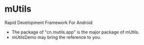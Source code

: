 # mUtils
Rapid Development Framework For Android
* The package of "cn.mutils.app" is the major package of mUtils.
* mUtilsDemo may bring the reference to you.